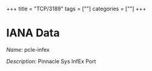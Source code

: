 +++
title = "TCP/3189"
tags = [""]
categories = [""]
+++

# IANA Data

_Name:_ pcle-infex

_Description:_ Pinnacle Sys InfEx Port

